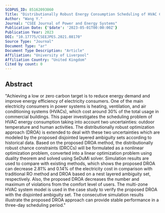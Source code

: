 ```yaml
---
SCOPUS_ID: 85162093860
Title: "Distributionally Robust Energy Consumption Scheduling of HVAC Considering the Uncertainty of Outdoor Temperature and Human Activities"
Author: "Wang Y."
Journal: "CSEE Journal of Power and Energy Systems"
Publication Date: {'$date': '2023-05-01T00:00:00Z'}
Publication Year: 2023
DOI: "10.17775/CSEEJPES.2021.08170"
Source Type: "Journal"
Document Type: "ar"
Document Type Description: "Article"
Affiliation: "University of Liverpool"
Affiliation Country: "United Kingdom"
Cited by count: 0
---
```


## Abstract
"Achieving a low or zero carbon target is to reduce energy demand and improve energy efficiency of electricity consumers. One of the main electricity consumers in power systems is heating, ventilation, and air conditioning systems (HVACs), which cost around 30% of the total usage in commercial buildings. This paper investigates the scheduling problem of HVAC energy consumption taking into account two uncertainties: outdoor temperature and human activities. The distributionally robust optimization approach (DROA) is extended to deal with these two uncertainties which are modeled by the proposed disjointed layered ambiguity sets according to historical data. Based on the proposed DROA method, the distributionally robust chance constraints (DRCCs) will be formulated as a nonlinear optimization problem, converted into a linear optimization problem using duality theorem and solved using SeDuMi solver. Simulation results are used to compare with existing methods, which shows the proposed DROA can decrease 2.81% and 0.14% of the electricity cost in comparison with traditional RO method and DROA based on a nest layered ambiguity set, respectively. Also, the proposed DROA decreases the number and maximum of violations from the comfort level of users. The multi-zone HVAC system model is used in the case study to verify the proposed DROA with the disjointed ambiguity set. The consecutive simulation results illustrate the proposed DROA approach can provide stable performance in a three-day scheduling period."
